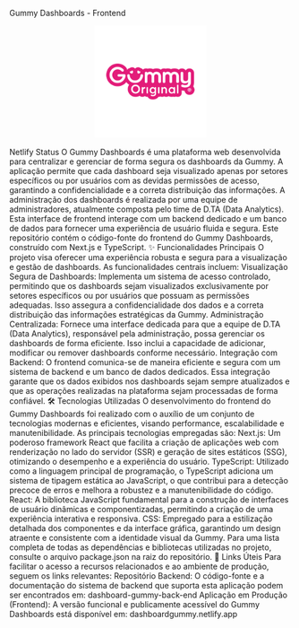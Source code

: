 Gummy Dashboards - Frontend
<p align="center"> <img src="https://raw.githubusercontent.com/dtanutrin/dashboard-gummy-front-end/main/public/images/gummy-logo.png" alt="Gummy Logo" width="200"/> </p>
Netlify Status
O Gummy Dashboards é uma plataforma web desenvolvida para centralizar e gerenciar de forma segura os dashboards da Gummy. A aplicação permite que cada dashboard seja visualizado apenas por setores específicos ou por usuários com as devidas permissões de acesso, garantindo a confidencialidade e a correta distribuição das informações.
A administração dos dashboards é realizada por uma equipe de administradores, atualmente composta pelo time de D.TA (Data Analytics). Esta interface de frontend interage com um backend dedicado e um banco de dados para fornecer uma experiência de usuário fluida e segura.
Este repositório contém o código-fonte do frontend do Gummy Dashboards, construído com Next.js e TypeScript.
✨ Funcionalidades Principais
O projeto visa oferecer uma experiência robusta e segura para a visualização e gestão de dashboards. As funcionalidades centrais incluem:
Visualização Segura de Dashboards: Implementa um sistema de acesso controlado, permitindo que os dashboards sejam visualizados exclusivamente por setores específicos ou por usuários que possuam as permissões adequadas. Isso assegura a confidencialidade dos dados e a correta distribuição das informações estratégicas da Gummy.
Administração Centralizada: Fornece uma interface dedicada para que a equipe de D.TA (Data Analytics), responsável pela administração, possa gerenciar os dashboards de forma eficiente. Isso inclui a capacidade de adicionar, modificar ou remover dashboards conforme necessário.
Integração com Backend: O frontend comunica-se de maneira eficiente e segura com um sistema de backend e um banco de dados dedicados. Essa integração garante que os dados exibidos nos dashboards sejam sempre atualizados e que as operações realizadas na plataforma sejam processadas de forma confiável.
🛠️ Tecnologias Utilizadas
O desenvolvimento do frontend do Gummy Dashboards foi realizado com o auxílio de um conjunto de tecnologias modernas e eficientes, visando performance, escalabilidade e manutenibilidade. As principais tecnologias empregadas são:
Next.js: Um poderoso framework React que facilita a criação de aplicações web com renderização no lado do servidor (SSR) e geração de sites estáticos (SSG), otimizando o desempenho e a experiência do usuário.
TypeScript: Utilizado como a linguagem principal de programação, o TypeScript adiciona um sistema de tipagem estática ao JavaScript, o que contribui para a detecção precoce de erros e melhora a robustez e a manutenibilidade do código.
React: A biblioteca JavaScript fundamental para a construção de interfaces de usuário dinâmicas e componentizadas, permitindo a criação de uma experiência interativa e responsiva.
CSS: Empregado para a estilização detalhada dos componentes e da interface gráfica, garantindo um design atraente e consistente com a identidade visual da Gummy.
Para uma lista completa de todas as dependências e bibliotecas utilizadas no projeto, consulte o arquivo package.json na raiz do repositório.
🔗 Links Úteis
Para facilitar o acesso a recursos relacionados e ao ambiente de produção, seguem os links relevantes:
Repositório Backend: O código-fonte e a documentação do sistema de backend que suporta esta aplicação podem ser encontrados em: dashboard-gummy-back-end
Aplicação em Produção (Frontend): A versão funcional e publicamente acessível do Gummy Dashboards está disponível em: dashboardgummy.netlify.app
